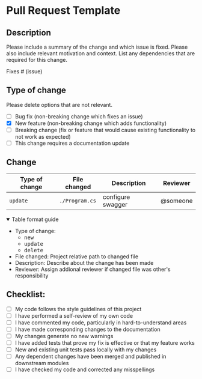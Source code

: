 # Pull Request Template

## Description

Please include a summary of the change and which issue is fixed. Please also include relevant motivation and context. List any dependencies that are required for this change.

Fixes # (issue)

## Type of change

Please delete options that are not relevant.

- [ ] Bug fix (non-breaking change which fixes an issue)
- [x] New feature (non-breaking change which adds functionality)
- [ ] Breaking change (fix or feature that would cause existing functionality to not work as expected)
- [ ] This change requires a documentation update

## Change
|Type of change|File changed|Description|Reviewer|
|-|-|-|-|
|`update`|`./Program.cs`|configure swagger|@someone|

<details open>
    <summary>Table format guide</summary>
    <ul>
        <li>
            Type of change:
        <ul>
        <li><kbd>new</kbd></li>
        <li><kbd>update</kbd></li>
        <li><kbd>delete</kbd></li>
        </ul>
        </li>
        <li>
            File changed:
                Project relative path to changed file
        </li>
        <li>
            Description:
                Describe about the change has been made
        </li>
        <li>
            Reviewer:
                Assign addional reviewer if changed file was other's responsibility
        </li>
    </ul>
</details>

## Checklist:

- [ ] My code follows the style guidelines of this project
- [ ] I have performed a self-review of my own code
- [ ] I have commented my code, particularly in hard-to-understand areas
- [ ] I have made corresponding changes to the documentation
- [ ] My changes generate no new warnings
- [ ] I have added tests that prove my fix is effective or that my feature works
- [ ] New and existing unit tests pass locally with my changes
- [ ] Any dependent changes have been merged and published in downstream modules
- [ ] I have checked my code and corrected any misspellings
